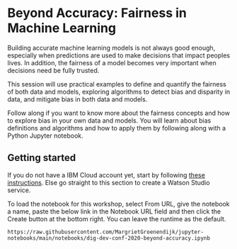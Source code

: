 # Beyond Accuracy: Fairness in Machine Learning

Building accurate machine learning models is not always good enough, especially when predictions are used to make decisions that impact peoples lives. In addition, the fairness of a model becomes very important when decisions need be fully trusted.

This session will use practical examples to define and quantify the fairness of both data and models, exploring algorithms to detect bias and disparity in data, and mitigate bias in both data and models.

Follow along if you want to know more about the fairness concepts and how to explore bias in your own data and models. You will learn about bias definitions and algorithms and how to apply them by following along with a Python Jupyter notebook.

## Getting started

If you do not have a IBM Cloud account yet, start by following [these instructions](https://github.com/IBMDeveloperUK/Trusted-AI-Workshops/blob/master/watson-studio-instructions.md). Else go straight to this section to create a Watson Studio service.

To load the notebook for this workshop, select From URL, give the notebook a name, paste the below link in the Notebook URL field and then click the Create button at the bottom right. You can leave the runtime as the default.

`https://raw.githubusercontent.com/MargrietGroenendijk/jupyter-notebooks/main/notebooks/dig-dev-conf-2020-beyond-accuracy.ipynb`
